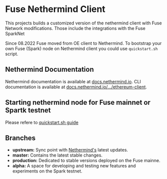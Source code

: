 # Fuse Nethermind Client

This projects builds a customized version of the nethermind client with Fuse Network modifications. Those include the integrations with the Fuse SparkNet

Since 08.2022 Fuse moved from OE client to Nethermind. To bootstrap your own Fuse (Spark) node on Nethermind client you could use `quickstart.sh` script.

## Nethermind Documentation

Nethermind documentation is available at [docs.nethermind.io](https://docs.nethermind.io). CLI documentation is available at [docs.nethermind.io/.../ethereum-client](https://docs.nethermind.io/nethermind/ethereum-client/configuration).

## Starting nethermind node for Fuse mainnet or Spartk testnet

Please refere to [quickstart.sh guide](https://github.com/fuseio/fuse-network/tree/master/nethermind)

## Branches

- **upstream:** Sync point with [Nethermind's](https://github.com/NethermindEth/nethermind) latest updates.
- **master:** Contains the latest stable changes.
- **production:** Dedicated to stable versions deployed on the Fuse mainne.
- **alpha:** A space for developing and testing new features and experiments on the Spark testnet.
